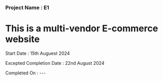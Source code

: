 ### Project Name : E1
# This is a multi-vendor E-commerce website



Start Date : 15th Auguest 2024 

Excepted Completion Date : 22nd August 2024

Completed On : --- 
